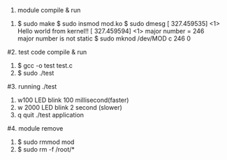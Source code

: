 1. module compile & run

1) $   sudo make
 $   sudo insmod mod.ko
 $   sudo dmesg
[  327.459535] <1> Hello world from kernel!!
[  327.459594] <1> major number = 246    
 major number is not static
 $   sudo mknod /dev/MOD c 246 0
 

#2. test code compile & run
1) $   gcc -o test test.c
2) $   sudo ./test


#3. running ./test
1) w100
 LED blink 100 millisecond(faster)
2) w 2000
 LED blink 2 second (slower)
3) q
 quit ./test application


#4. module remove
1) $    sudo rmmod mod
2) $    sudo rm -f /root/*


